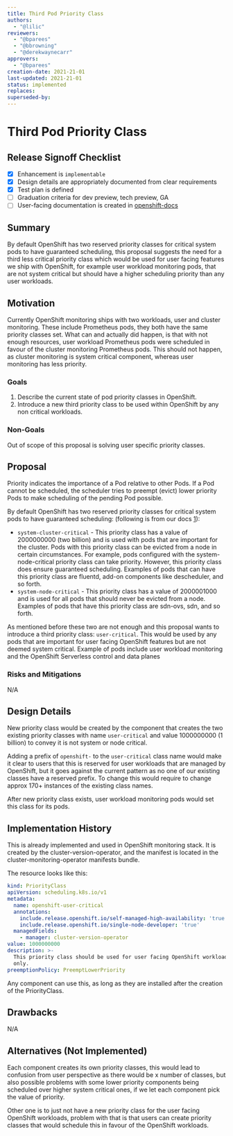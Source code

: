 ```yaml
---
title: Third Pod Priority Class
authors:
  - "@lilic"
reviewers:
  - "@bparees"
  - "@bbrowning"
  - "@derekwaynecarr"
approvers:
  - "@bparees"
creation-date: 2021-21-01
last-updated: 2021-21-01
status: implemented
replaces:
superseded-by:
---
```


# Third Pod Priority Class

## Release Signoff Checklist

- [x] Enhancement is `implementable`
- [x] Design details are appropriately documented from clear requirements
- [x] Test plan is defined
- [ ] Graduation criteria for dev preview, tech preview, GA
- [ ] User-facing documentation is created in [openshift-docs](https://github.com/openshift/openshift-docs/)

## Summary

By default OpenShift has two reserved priority classes for critical system pods to have guaranteed scheduling, this
proposal suggests the need for a third less critical priority class which would be used for user facing features we ship
with OpenShift, for example user workload monitoring pods, that are not system critical but should have a higher
scheduling priority than any user workloads.

## Motivation

Currently OpenShift monitoring ships with two workloads, user and cluster monitoring. These include Prometheus pods,
they both have the same priority classes set. What can and actually did happen, is that with not enough resources, user
workload Prometheus pods were scheduled in favour of the cluster monitoring Prometheus pods. This should not happen, as
cluster monitoring is system critical component, whereas user monitoring has less priority.

### Goals

1. Describe the current state of pod priority classes in OpenShift.
2. Introduce a new third priority class to be used within OpenShift by any non critical workloads.

### Non-Goals

Out of scope of this proposal is solving user specific priority classes.

## Proposal

Priority indicates the importance of a Pod relative to other Pods. If a Pod cannot be scheduled, the scheduler tries to
preempt (evict) lower priority Pods to make scheduling of the pending Pod possible.

By default OpenShift has two reserved priority classes for critical system pods to have guaranteed scheduling:
(following is from our docs [1]):
- `system-cluster-critical` - This priority class has a value of 2000000000 (two billion) and is used with pods that are
  important for the cluster. Pods with this priority class can be evicted from a node in certain circumstances.  For
  example, pods configured with the system-node-critical priority class can take priority. However, this priority class
  does ensure guaranteed scheduling.  Examples of pods that can have this priority class are fluentd, add-on components
  like descheduler, and so forth.
- `system-node-critical` - This priority class has a value of 2000001000 and is used for all pods that should never be
  evicted from a node. Examples of pods that have this priority class are sdn-ovs, sdn, and so forth.

As mentioned before these two are not enough and this proposal wants to introduce a third priority class:
`user-critical`. This would be used by any pods that are important for user facing OpenShift features but are not deemed
system critical. Example of pods include user workload monitoring and the OpenShift Serverless control and data planes

### Risks and Mitigations

N/A

## Design Details

New priority class would be created by the component that creates the two existing priority classes with name
`user-critical` and value 1000000000 (1 billion) to convey it is not system or node critical.

Adding a prefix of `openshift-` to the `user-critical` class name would make it clear to users that this is reserved for
user workloads that are managed by OpenShift, but it goes against the current pattern as no one of our existing classes
have a reserved prefix. To change this would require to change approx 170+ instances of the existing class names.

After new priority class exists, user workload monitoring pods would set this class for its pods.

## Implementation History

This is already implemented and used in OpenShift monitoring stack. It is created by the cluster-version-operator, and the
manifest is located in the cluster-monitoring-operator manifests bundle.

The resource looks like this:

```yaml
kind: PriorityClass
apiVersion: scheduling.k8s.io/v1
metadata:
  name: openshift-user-critical
  annotations:
    include.release.openshift.io/self-managed-high-availability: 'true'
    include.release.openshift.io/single-node-developer: 'true'
  managedFields:
    - manager: cluster-version-operator
value: 1000000000
description: >-
  This priority class should be used for user facing OpenShift workload pods
  only.
preemptionPolicy: PreemptLowerPriority
```

Any component can use this, as long as they are installed after the creation of the PriorityClass.

## Drawbacks

N/A

## Alternatives (Not Implemented)

Each component creates its own priority classes, this would lead to confusion from user perspective as there would be x
number of classes, but also possible problems with some lower priority components being scheduled over higher system
critical ones, if we let each component pick the value of priority.

Other one is to just not have a new priority class for the user facing OpenShift workloads, problem with that is that
users can create priority classes that would schedule this in favour of the OpenShift workloads.

[1]:
https://docs.openshift.com/container-platform/3.11/admin_guide/scheduling/priority_preemption.html#admin-guide-priority-preemption-priority-class
